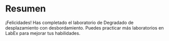 # Resumen

¡Felicidades! Has completado el laboratorio de Degradado de desplazamiento con desbordamiento. Puedes practicar más laboratorios en LabEx para mejorar tus habilidades.
